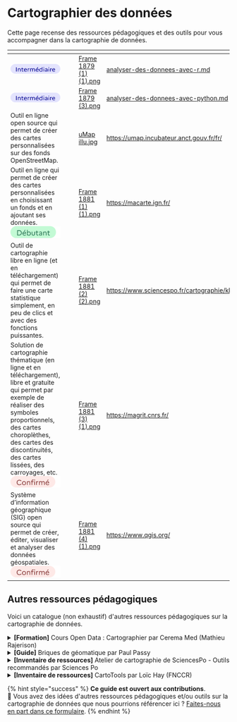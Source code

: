 # Cartographier des données

Cette page recense des ressources pédagogiques et des outils pour vous accompagner dans la cartographie de données.

<table data-card-size="large" data-view="cards"><thead><tr><th></th><th></th><th></th><th data-hidden data-card-cover data-type="files"></th><th data-hidden data-card-target data-type="content-ref"></th></tr></thead><tbody><tr><td><img src="../../.gitbook/assets/🎨 📁 Contenant technique (7).png" alt="" data-size="line"></td><td></td><td></td><td><a href="../../.gitbook/assets/Frame 1879 (1) (1).png">Frame 1879 (1) (1).png</a></td><td><a href="analyser-des-donnees/analyser-des-donnees-avec-r.md">analyser-des-donnees-avec-r.md</a></td></tr><tr><td><img src="../../.gitbook/assets/🎨 📁 Contenant technique (9).png" alt="" data-size="line"></td><td></td><td></td><td><a href="../../.gitbook/assets/Frame 1879 (3).png">Frame 1879 (3).png</a></td><td><a href="analyser-des-donnees/analyser-des-donnees-avec-python.md">analyser-des-donnees-avec-python.md</a></td></tr><tr><td>Outil en ligne open source qui permet de créer des cartes personnalisées sur des fonds OpenStreetMap.</td><td><img src="../../.gitbook/assets/Tag - Item (17).png" alt="" data-size="line"></td><td></td><td><a href="../../.gitbook/assets/uMap illu.jpg">uMap illu.jpg</a></td><td><a href="https://umap.incubateur.anct.gouv.fr/fr/">https://umap.incubateur.anct.gouv.fr/fr/</a></td></tr><tr><td>Outil en ligne qui permet de créer des cartes personnalisées en choisissant un fonds et en ajoutant ses données. <br><img src="../../.gitbook/assets/Tag - Item (18).png" alt="" data-size="line"></td><td></td><td></td><td><a href="../../.gitbook/assets/Frame 1881 (1) (1).png">Frame 1881 (1) (1).png</a></td><td><a href="https://macarte.ign.fr/">https://macarte.ign.fr/</a></td></tr><tr><td>Outil de cartographie libre en ligne (et en téléchargement) qui permet de faire une carte statistique simplement, en peu de clics et avec des fonctions puissantes. </td><td><img src="../../.gitbook/assets/Tag - Item (19).png" alt="" data-size="line"></td><td></td><td><a href="../../.gitbook/assets/Frame 1881 (2) (2).png">Frame 1881 (2) (2).png</a></td><td><a href="https://www.sciencespo.fr/cartographie/khartis/">https://www.sciencespo.fr/cartographie/khartis/</a></td></tr><tr><td>Solution de cartographie thématique (en ligne et en téléchargement), libre et gratuite qui permet par exemple de réaliser des symboles proportionnels, des cartes choroplèthes, des cartes des discontinuités, des cartes lissées, des carroyages, etc. <br><img src="../../.gitbook/assets/Tag - Item (1) (1).png" alt="" data-size="line"></td><td></td><td></td><td><a href="../../.gitbook/assets/Frame 1881 (3) (1).png">Frame 1881 (3) (1).png</a></td><td><a href="https://magrit.cnrs.fr/">https://magrit.cnrs.fr/</a></td></tr><tr><td>Système d’information géographique (SIG) open source qui permet de créer, éditer, visualiser et analyser des données géospatiales. <br><img src="../../.gitbook/assets/Tag - Item (1) (2).png" alt="" data-size="line"></td><td></td><td></td><td><a href="../../.gitbook/assets/Frame 1881 (4) (1).png">Frame 1881 (4) (1).png</a></td><td><a href="https://www.qgis.org/">https://www.qgis.org/</a></td></tr></tbody></table>

## Autres ressources pédagogiques

Voici un catalogue (non exhaustif) d'autres ressources pédagogiques sur la cartographie de données.

<details>

<summary><strong>[Formation]</strong> Cours Open Data : Cartographier par Cerema Med (Mathieu Rajerison)</summary>

[**Accéder à la formation**](https://datagistips.github.io/cours-data-ente/presentations/session2/session2\_5\_cartographier.html#1)

**Description** : Initiation à la cartographie de données, accompagnée d’exercices.

</details>

<details>

<summary><strong>[Guide]</strong> Briques de géomatique par Paul Passy</summary>

[**Accéder au guide**](https://briques-de-geomatique.readthedocs.io/fr/latest/)

**Description** : Documentation qui a pour but de présenter quelques manipulations courantes de géomatique avec différents outils. L’entrée se fait par besoin (reprojeter un raster, faire une jointure attributaire, etc.).

</details>

<details>

<summary><strong>[Inventaire de ressources]</strong> Atelier de cartographie de SciencesPo - Outils recommandés par Sciences Po</summary>

[**Accéder à l'inventaire**](https://www.sciencespo.fr/cartographie/ressources/outils-recommandes/)

**Description** : Liste commentée de différents outils pour réaliser des visualisations de données : manipuler des données, visualiser des données, mettre en page, etc.

</details>

<details>

<summary><strong>[Inventaire de ressources]</strong> CartoTools par Loïc Hay (FNCCR)</summary>

[**Accéder à l'inventaire**](https://airtable.com/embed/appOUipBri1oHv1tu/shr864WB1Q2ElGRpN/tblvGdsQDCgSexAAw?viewControls=on)

**Description** : Inventaire d’outils utiles et pertinents pour la cartographie de données.

</details>

{% hint style="success" %}
**Ce guide est ouvert aux contributions**.\
💌 Vous avez des idées d'autres ressources pédagogiques et/ou outils sur la cartographie de données que nous pourrions référencer ici ? [Faites-nous en part dans ce formulaire](https://tally.so/r/wgZz4l).&#x20;
{% endhint %}
